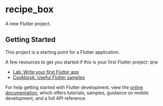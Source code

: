 # recipe_box

A new Flutter project.

## Getting Started

This project is a starting point for a Flutter application.

A few resources to get you started if this is your first Flutter project:
qrw

- [Lab: Write your first Flutter app](https://docs.flutter.dev/get-started/codelab)
- [Cookbook: Useful Flutter samples](https://docs.flutter.dev/cookbook)

For help getting started with Flutter development, view the
[online documentation](https://docs.flutter.dev/), which offers tutorials,
samples, guidance on mobile development, and a full API reference.
